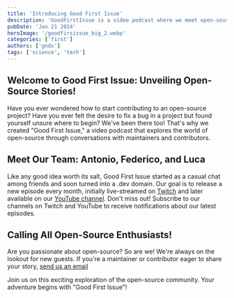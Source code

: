```yaml
---
title: 'Introducing Good First Issue'
description: 'GoodFirstIssue is a video podcast where we meet open-source maintainers to peek into their projects'
pubDate: 'Jan 21 2024'
heroImage: '/goodfirsissue_big_2.webp'
categories: ['first']
authors: ['gndx']
tags: ['science', 'tech']
---
```


## Welcome to Good First Issue: Unveiling Open-Source Stories!

Have you ever wondered how to start contributing to an open-source project? Have you ever felt the desire to fix a bug in a project but found yourself unsure where to begin? 
We've been there too! 
That's why we created "Good First Issue," a video podcast that explores the world of open-source through conversations with maintainers and contributors.

## Meet Our Team: Antonio, Federico, and Luca

Like any good idea worth its salt, Good First Issue started as a casual chat among friends and soon turned into a .dev domain. 
Our goal is to release a new episode every month, initially live-streamed on [Twitch](https://www.twitch.tv/goodfirstissue) and later available on our [YouTube channel](https://www.youtube.com/channel/UCZX3A5JbM6LWvWScT1ZMygQ). 
Don't miss out! Subscribe to our channels on Twitch and YouTube to receive notifications about our latest episodes.

## Calling All Open-Source Enthusiasts!

Are you passionate about open-source? So are we! We're always on the lookout for new guests. If you're a maintainer or contributor eager to share your story, [send us an email](mailto:goodfirstissue@gmail.com)

Join us on this exciting exploration of the open-source community. Your adventure begins with "Good First Issue"!
